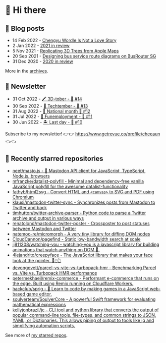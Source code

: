# 👋 Hi there

## 📝 Blog posts

<!-- feed start -->
- 14 Feb 2022 - [Chengyu Wordle Is Not a Love Story](https://cheeaun.com/blog/2022/02/chengyu-wordle-is-not-a-love-story/)
- 2 Jan 2022 - [2021 in review](https://cheeaun.com/blog/2022/01/2021-in-review/)
- 5 Nov 2021 - [Replicating 3D Trees from Apple Maps](https://cheeaun.com/blog/2021/11/replicating-3d-trees-apple-maps/)
- 20 Sep 2021 - [Designing bus service route diagrams on BusRouter SG](https://cheeaun.com/blog/2021/09/bus-service-route-diagrams-busrouter-sg/)
- 31 Dec 2020 - [2020 in review](https://cheeaun.com/blog/2020/12/2020-in-review/)
<!-- feed end -->

More in the [archives](https://cheeaun.com/blog/archives/).

## 📰 Newsletter

<!-- newsletter start -->
- 31 Oct 2022 - [🖍️ 3D-tober - 🥫 #14](https://www.getrevue.co/profile/cheeaun/issues/3d-tober-14-1385284)
- 30 Sep 2022 - [🍎 Techtember - 🥫 #13](https://www.getrevue.co/profile/cheeaun/issues/techtember-13-1335515)
- 31 Aug 2022 - [🎏 National month 🥫 #12](https://www.getrevue.co/profile/cheeaun/issues/national-month-12-1289556)
- 31 Jul 2022 - [🕺 Funemployment - 🥫 #11](https://www.getrevue.co/profile/cheeaun/issues/funemployment-11-1247643)
- 30 Jun 2022 - [🏝️ Last day - 🥫 #10](https://www.getrevue.co/profile/cheeaun/issues/last-day-10-1202564)
<!-- newsletter end -->

Subscribe to my newsletter! 👉👉 https://www.getrevue.co/profile/cheeaun 👈👈

## 🌟 Recently starred repositories

<!-- starred repos start -->
- [neet/masto.js - 🐘 Mastodon API client for JavaScript, TypeScript, Node.js, browsers](https://github.com/neet/masto.js)
- [mfranzke/datalist-polyfill - Minimal and dependency-free vanilla JavaScript polyfill for the awesome datalist-functionality](https://github.com/mfranzke/datalist-polyfill)
- [fathyb/html2svg - Convert HTML and `<canvas>` to SVG and PDF using Chromium](https://github.com/fathyb/html2svg)
- [klausi/mastodon-twitter-sync - Synchronizes posts from Mastodon to Twitter and back](https://github.com/klausi/mastodon-twitter-sync)
- [timhutton/twitter-archive-parser - Python code to parse a Twitter archive and output in various ways](https://github.com/timhutton/twitter-archive-parser)
- [renatolond/mastodon-twitter-poster - Crossposter to post statuses between Mastodon and Twitter](https://github.com/renatolond/mastodon-twitter-poster)
- [natemoo-re/micromorph - A very tiny library for diffing DOM nodes](https://github.com/natemoo-re/micromorph)
- [CloudCannon/pagefind - Static low-bandwidth search at scale](https://github.com/CloudCannon/pagefind)
- [jj811208/watching-you - watching-you is a javascript library for building animations that watch anything on DOM 👀.](https://github.com/jj811208/watching-you)
- [4lejandrito/creepyface - The JavaScript library that makes your face look at the pointer. 🤪🖱️👆](https://github.com/4lejandrito/creepyface)
- [devongovett/parcel-vs-vite-vs-turbopack-hmr - Benchmarking Parcel vs. Vite vs. Turbopack HMR performance](https://github.com/devongovett/parcel-vs-vite-vs-turbopack-hmr)
- [petermekhaeil/remix-commerce - Performant e-commerce that runs on the edge. Built using Remix running on Cloudflare Workers. ](https://github.com/petermekhaeil/remix-commerce)
- [hackclub/sprig - 🍃 Learn to code by making games in a JavaScript web-based game editor.](https://github.com/hackclub/sprig)
- [soulverteam/SoulverCore - A powerful Swift framework for evaluating mathematical expressions](https://github.com/soulverteam/SoulverCore)
- [kellyjonbrazil/jc - CLI tool and python library that converts the output of popular command-line tools, file-types, and common strings to JSON, YAML, or Dictionaries. This allows piping of output to tools like jq and simplifying automation scripts.](https://github.com/kellyjonbrazil/jc)
<!-- starred repos end -->

See more of [my starred repos](https://github.com/stars/cheeaun/).